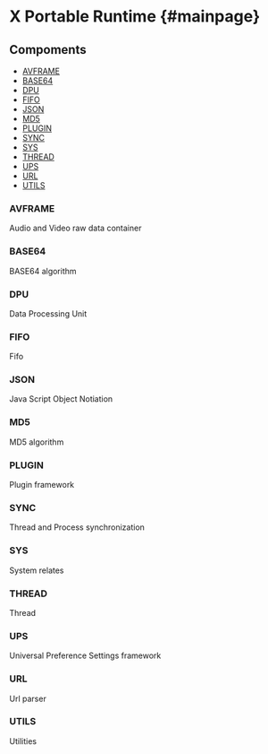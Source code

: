 X Portable Runtime {#mainpage}
==================

## Compoments

* [AVFRAME](#AVFRAME)
* [BASE64](#m_base64)
* [DPU](#m_dpu)
* [FIFO](#m_fifo)
* [JSON](#m_json)
* [MD5](#m_md5)
* [PLUGIN](#m_plugin)
* [SYNC](#m_sync)
* [SYS](#m_sys)
* [THREAD](#m_thread)
* [UPS](#m_ups)
* [URL](#m_url)
* [UTILS](#m_utils)

### AVFRAME

Audio and Video raw data container

### BASE64

BASE64 algorithm

### DPU

Data Processing Unit

### FIFO

Fifo

### JSON

Java Script Object Notiation

### MD5

MD5 algorithm

### PLUGIN

Plugin framework

### SYNC

Thread and Process synchronization

### SYS

System relates

### THREAD

Thread

### UPS

Universal Preference Settings framework

### URL

Url parser

### UTILS

Utilities

